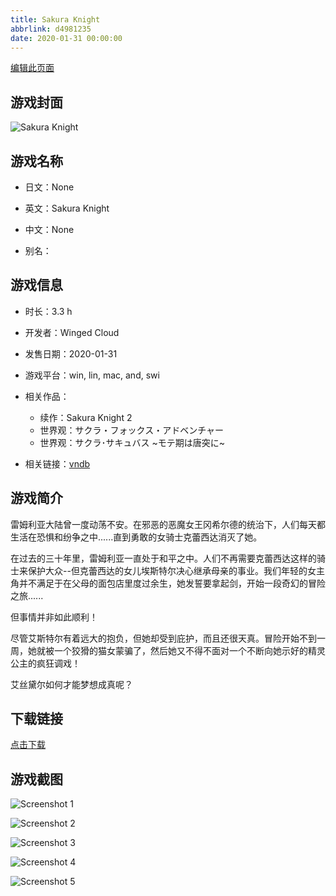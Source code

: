 ```yaml
---
title: Sakura Knight
abbrlink: d4981235
date: 2020-01-31 00:00:00
---
```

[编辑此页面](https://github.com/ACG-3/ADV3-source/blob/main/source/_posts/Sakura%20Knight.md)

## 游戏封面

![Sakura Knight](https://pan.timero.xyz/d/onedrive/img_lib_001/Sakura%20Knight_cover.avif)


## 游戏名称

- 日文：None
- 英文：Sakura Knight
- 中文：None

- 别名：


## 游戏信息

- 时长：3.3 h
- 开发者：Winged Cloud
- 发售日期：2020-01-31
- 游戏平台：win, lin, mac, and, swi
- 相关作品：
   - 续作：Sakura Knight 2
   - 世界观：サクラ・フォックス・アドベンチャー
   - 世界观：サクラ･サキュバス ~モテ期は唐突に~

- 相关链接：[vndb](https://vndb.org/v27835)


## 游戏简介

雷姆利亚大陆曾一度动荡不安。在邪恶的恶魔女王冈希尔德的统治下，人们每天都生活在恐惧和纷争之中......直到勇敢的女骑士克蕾西达消灭了她。

在过去的三十年里，雷姆利亚一直处于和平之中。人们不再需要克蕾西达这样的骑士来保护大众--但克蕾西达的女儿埃斯特尔决心继承母亲的事业。我们年轻的女主角并不满足于在父母的面包店里度过余生，她发誓要拿起剑，开始一段奇幻的冒险之旅......

但事情并非如此顺利！

尽管艾斯特尔有着远大的抱负，但她却受到庇护，而且还很天真。冒险开始不到一周，她就被一个狡猾的猫女蒙骗了，然后她又不得不面对一个不断向她示好的精灵公主的疯狂调戏！

艾丝黛尔如何才能梦想成真呢？




## 下载链接

[点击下载](https://pan.timero.xyz/onedrive/adv_lib_001/Sakura%20Knight)


## 游戏截图


![Screenshot 1](https://pan.timero.xyz/d/onedrive/img_lib_001/Sakura%20Knight_Screenshot_1.avif)

![Screenshot 2](https://pan.timero.xyz/d/onedrive/img_lib_001/Sakura%20Knight_Screenshot_2.avif)

![Screenshot 3](https://pan.timero.xyz/d/onedrive/img_lib_001/Sakura%20Knight_Screenshot_3.avif)

![Screenshot 4](https://pan.timero.xyz/d/onedrive/img_lib_001/Sakura%20Knight_Screenshot_4.avif)

![Screenshot 5](https://pan.timero.xyz/d/onedrive/img_lib_001/Sakura%20Knight_Screenshot_5.avif)

